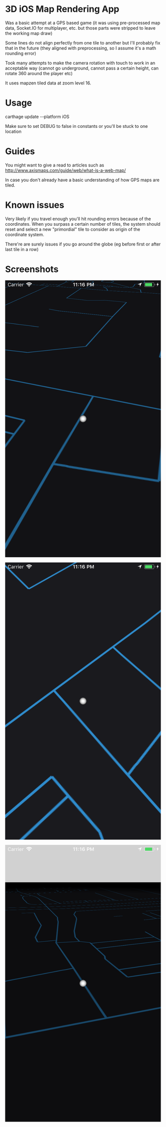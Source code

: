 # 3D iOS Map Rendering App

Was a basic attempt at a GPS based game (it was using pre-processed map data, Socket.IO for multiplayer, etc. but those parts were stripped to leave the working map draw)

Some lines do not align perfectly from one tile to another but I'll probably fix that in the future (they aligned with preprocessing, so I assume it's a math rounding error)

Took many attempts to make the camera rotation with touch to work in an acceptable way (cannot go underground, cannot pass a certain height, can rotate 360 around the player etc)

It uses mapzen tiled data at zoom level 16.

# Usage

carthage update --platform iOS

Make sure to set DEBUG to false in constants or you'll be stuck to one location

# Guides

You might want to give a read to articles such as http://www.axismaps.com/guide/web/what-is-a-web-map/

In case you don't already have a basic understanding of how GPS maps are tiled.

# Known issues

Very likely if you travel enough you'll hit rounding errors because of the coordinates. When you surpass a certain number of tiles, the system should reset and select a new "primordial" tile to consider as origin of the coordinate system.

There're are surely issues if you go around the globe (eg before first or after last tile in a row)

# Screenshots

![Screenshot](images/1.png)

![Screenshot](images/2.png)

![Screenshot](images/3.png)
